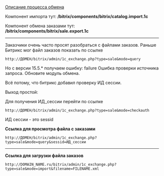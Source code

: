[Описание процесса обмена](http://dev.1c-bitrix.ru/api_help/sale/algorithms/data_2_site.php)

Компонент импорта тут: **/bitrix/components/bitrix/catalog.import.1c**

Компонент обмена заказами тут: **/bitrix/components/bitrix/sale.export.1c**

***

Заказчики очень часто просят разобраться с файлами заказов. Раньше Битрикс мог файл заказов показать по ссылке 
```
http://ДОМЕН/bitrix/admin/1c_exchange.php?type=sale&mode=query
```
Но с версии 15.5.* получаем ошибку: failure Ошибка проверки источника запроса. Обновите модуль обмена.

Всё потому, что битрикс добавил проверку ИД сессии.

Выход простой:

Для получения ИД_сессии перейти по ссылке
```
http://ДОМЕН/bitrix/admin/1c_exchange.php?type=sale&mode=checkauth
```
ИД сессии - это sessid

**Ссылка для просмотра файла с заказами**
```
http://ДОМЕН/bitrix/admin/1c_exchange.php?type=sale&mode=query&sessid=ИД_сессии
```

***

**Ссылка для загрузки файла заказов**
```
http://DOMAIN_NAME.ru/bitrix/admin/1c_exchange.php?type=sale&mode=import&filename=FILENAME.xml
```